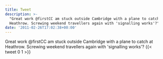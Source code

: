 ```yaml
---
title: Tweet
description: >-
  "Great work @firstCC am stuck outside Cambridge with a plane to catch at
  Heathrow. Screwing weekend travellers again with 'signalling works'?"
date: '2011-02-26T17:02:38+00:00'
---
```

Great work @firstCC am stuck outside Cambridge with a plane to catch at Heathrow. Screwing weekend travellers again with 'signalling works'?
      {{< tweet 0 1 >}}
    
